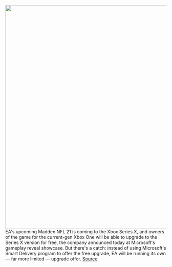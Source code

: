 <img src='https://cdn.vox-cdn.com/thumbor/H-bmvSFIUXCuUM_LAk-q0OudWeo=/0x0:2340x1100/1200x800/filters:focal(983x363:1357x737)/cdn.vox-cdn.com/uploads/chorus_image/image/66765684/madden_21.0.png' width='700px' /><br/>
EA's upcoming Madden NFL 21 is coming to the Xbox Series X, and owners of the game for the current-gen Xbox One will be able to upgrade to the Series X version for free, the company announced today at Microsoft's gameplay reveal showcase. But there's a catch: instead of using Microsoft's Smart Delivery program to offer the free upgrade, EA will be running its own — far more limited — upgrade offer.
<a href='https://www.theverge.com/2020/5/7/21250686/ea-madden-nfl-21-cross-gen-gaming-xbox-series-x-upgrade-one-ps5'> Source <a/>